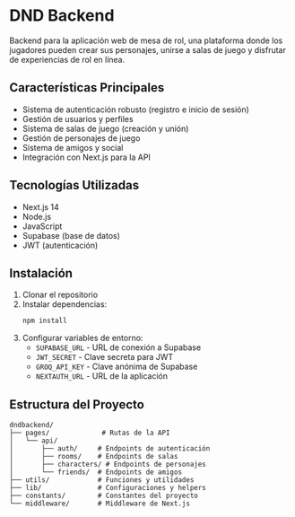 # DND Backend

Backend para la aplicación web de mesa de rol, una plataforma donde los jugadores pueden crear sus personajes, unirse a salas de juego y disfrutar de experiencias de rol en línea.

## Características Principales

- Sistema de autenticación robusto (registro e inicio de sesión)
- Gestión de usuarios y perfiles
- Sistema de salas de juego (creación y unión)
- Gestión de personajes de juego
- Sistema de amigos y social
- Integración con Next.js para la API

## Tecnologías Utilizadas

- Next.js 14
- Node.js
- JavaScript
- Supabase (base de datos)
- JWT (autenticación)

## Instalación

1. Clonar el repositorio
2. Instalar dependencias:
   ```bash
   npm install
   ```
3. Configurar variables de entorno:
   - `SUPABASE_URL` - URL de conexión a Supabase
   - `JWT_SECRET` - Clave secreta para JWT
   - `GROQ_API_KEY` - Clave anónima de Supabase
   - `NEXTAUTH_URL` - URL de la aplicación

## Estructura del Proyecto

```
dndbackend/
├── pages/             # Rutas de la API
│   └── api/
│       ├── auth/     # Endpoints de autenticación
│       ├── rooms/    # Endpoints de salas
│       ├── characters/ # Endpoints de personajes
│       └── friends/  # Endpoints de amigos
├── utils/            # Funciones y utilidades
├── lib/              # Configuraciones y helpers
├── constants/        # Constantes del proyecto
└── middleware/       # Middleware de Next.js
```
